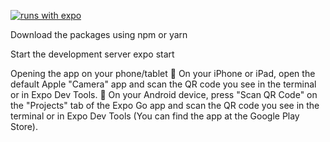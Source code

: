 [![runs with expo](https://img.shields.io/badge/Runs%20with%20Expo-4630EB.svg?style=flat-square&logo=EXPO&labelColor=f3f3f3&logoColor=000)](https://expo.io/)

Download the packages using npm or yarn

Start the development server
expo start

Opening the app on your phone/tablet
🍎 On your iPhone or iPad, open the default Apple "Camera" app and scan the QR code you see in the terminal or in Expo Dev Tools.
🤖 On your Android device, press "Scan QR Code" on the "Projects" tab of the Expo Go app and scan the QR code you see in the terminal or in Expo Dev Tools (You can find the app at the Google Play Store).